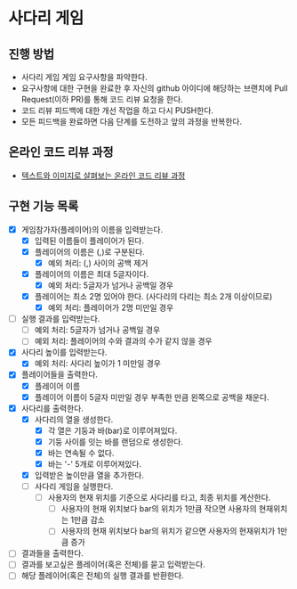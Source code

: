 # 사다리 게임
## 진행 방법
* 사다리 게임 게임 요구사항을 파악한다.
* 요구사항에 대한 구현을 완료한 후 자신의 github 아이디에 해당하는 브랜치에 Pull Request(이하 PR)를 통해 코드 리뷰 요청을 한다.
* 코드 리뷰 피드백에 대한 개선 작업을 하고 다시 PUSH한다.
* 모든 피드백을 완료하면 다음 단계를 도전하고 앞의 과정을 반복한다.

## 온라인 코드 리뷰 과정
* [텍스트와 이미지로 살펴보는 온라인 코드 리뷰 과정](https://github.com/nextstep-step/nextstep-docs/tree/master/codereview)


## 구현 기능 목록

- [x] 게임참가자(플레이어)의 이름을 입력받는다.
    - [x] 입력된 이름들이 플레이어가 된다.
    - [x] 플레이어의 이름은 (,)로 구분된다.
        - [x] 예외 처리: (,) 사이의 공백 제거
    - [x] 플레이어의 이름은 최대 5글자이다.
        - [x] 예외 처리: 5글자가 넘거나 공백일 경우
    - [x] 플레이어는 최소 2명 있어야 한다. (사다리의 다리는 최소 2개 이상이므로) 
        - [x] 예외 처리: 플레이어가 2명 미만일 경우
- [ ] 실행 결과를 입력받는다.
    - [ ] 예외 처리: 5글자가 넘거나 공백일 경우
    - [ ] 예외 처리: 플레이어의 수와 결과의 수가 같지 않을 경우
- [x] 사다리 높이를 입력받는다.
    - [x] 예외 처리: 사다리 높이가 1 미만일 경우
- [x] 플레이어들을 출력한다.
    - [x] 플레이어 이름
    - [x] 플레이어 이름이 5글자 미만일 경우 부족한 만큼 왼쪽으로 공백을 채운다.
- [x] 사다리를 출력한다.
    - [x] 사다리의 열을 생성한다.
        - [x] 각 열은 기둥과 바(bar)로 이루어져있다.
        - [x] 기둥 사이를 잇는 바를 랜덤으로 생성한다.
        - [x] 바는 연속될 수 없다.
        - [x] 바는 '-' 5개로 이루어져있다.
    - [x] 입력받은 높이만큼 열을 추가한다.
    - [ ] 사다리 게임을 실행한다.
        - [ ] 사용자의 현재 위치를 기준으로 사다리를 타고, 최종 위치를 계산한다.
            - [ ] 사용자의 현재 위치보다 bar의 위치가 1만큼 작으면 사용자의 현재위치는 1만큼 감소
            - [ ] 사용자의 현재 위치보다 bar의 위치가 같으면 사용자의 현재위치가 1만큼 증가
- [ ] 결과들을 출력한다.
- [ ] 결과를 보고싶은 플레이어(혹은 전체)를 묻고 입력받는다.
- [ ] 해당 플레이어(혹은 전체)의 실행 결과를 반환한다.
